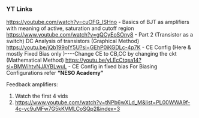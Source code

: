 ### YT Links

https://youtube.com/watch?v=cuOFG_ISHno - Basics of BJT as amplifiers with meaning of active, saturation and cutoff region
https://www.youtube.com/watch?v=gQCyEoSOny8 - Part 2 (Transistor as a switch)
DC Analysis of transistors 
(Graphical Method)
https://youtu.be/jQb199oIY5U?si=GEhP0iKGDLc-4p7K - CE Config (Here & mostly Fixed Bias only )----Change CE to CB,CC by changing the ckt
(Mathematical Method)
https://youtu.be/yLEcCtqsa14?si=BMWihtvNJAYBLwuL - CE Config in fixed bias
For Biasing Configurations refer **“NESO Academy”**


Feedback amplifiers:
1. Watch the first 4 vids
2. https://www.youtube.com/watch?v=tNPb6wXLd_M&list=PL00WWA9f-4c-yc9uMFw7G5kKVMLCoSQp2&index=3
